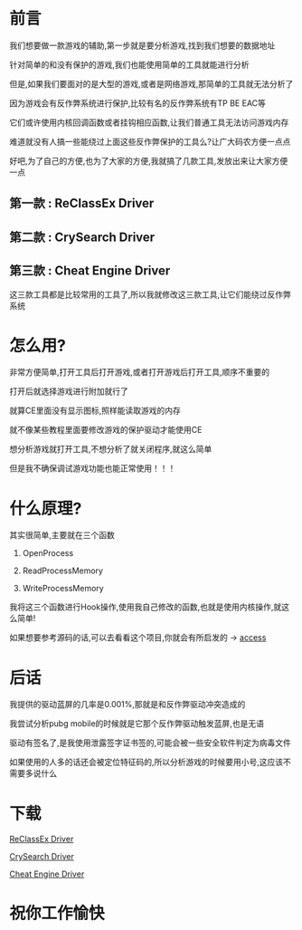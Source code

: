 # 前言

我们想要做一款游戏的辅助,第一步就是要分析游戏,找到我们想要的数据地址

针对简单的和没有保护的游戏,我们也能使用简单的工具就能进行分析

但是,如果我们要面对的是大型的游戏,或者是网络游戏,那简单的工具就无法分析了

因为游戏会有反作弊系统进行保护,比较有名的反作弊系统有TP BE EAC等

它们或许使用内核回调函数或者挂钩相应函数,让我们普通工具无法访问游戏内存

难道就没有人搞一些能绕过上面这些反作弊保护的工具么?让广大码农方便一点点

好吧,为了自己的方便,也为了大家的方便,我就搞了几款工具,发放出来让大家方便一点

## 第一款 : ReClassEx Driver

## 第二款 : CrySearch Driver

## 第三款 : Cheat Engine Driver

这三款工具都是比较常用的工具了,所以我就修改这三款工具,让它们能绕过反作弊系统

# 怎么用?

非常方便简单,打开工具后打开游戏,或者打开游戏后打开工具,顺序不重要的

打开后就选择游戏进行附加就行了

就算CE里面没有显示图标,照样能读取游戏的内存

就不像某些教程里面要修改游戏的保护驱动才能使用CE

想分析游戏就打开工具,不想分析了就关闭程序,就这么简单

但是我不确保调试游戏功能也能正常使用！！！

# 什么原理?

其实很简单,主要就在三个函数

1. OpenProcess

2. ReadProcessMemory

3. WriteProcessMemory

我将这三个函数进行Hook操作,使用我自己修改的函数,也就是使用内核操作,就这么简单!

如果想要参考源码的话,可以去看看这个项目,你就会有所启发的 -> [access](https://github.com/btbd/access)

# 后话

我提供的驱动蓝屏的几率是0.001%,那就是和反作弊驱动冲突造成的

我尝试分析pubg mobile的时候就是它那个反作弊驱动触发蓝屏,也是无语

驱动有签名了,是我使用泄露签字证书签的,可能会被一些安全软件判定为病毒文件

如果使用的人多的话还会被定位特征码的,所以分析游戏的时候要用小号,这应该不需要多说什么

# 下载

[ReClassEx Driver](https://wwx.lanzoux.com/itdCZipsoej)

[CrySearch Driver](https://wwx.lanzoux.com/ibCqSipsreh)

[Cheat Engine Driver](https://wwx.lanzoux.com/iPNzQipsw6j)


# 祝你工作愉快

























